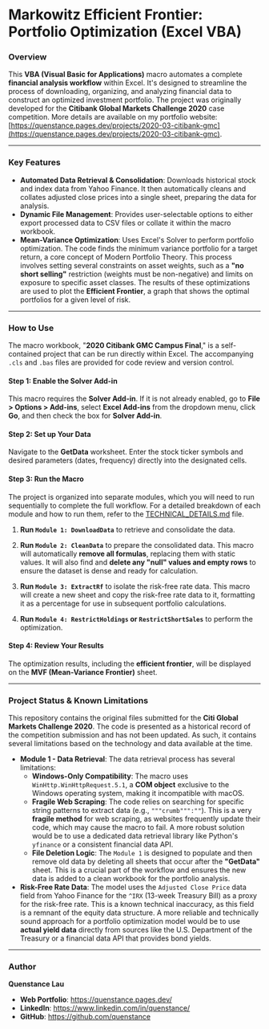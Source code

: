# Markowitz Efficient Frontier: Portfolio Optimization (Excel VBA)

### Overview

This **VBA (Visual Basic for Applications)** macro automates a complete **financial analysis workflow** within Excel. It's designed to streamline the process of downloading, organizing, and analyzing financial data to construct an optimized investment portfolio. The project was originally developed for the **Citibank Global Markets Challenge 2020** case competition. More details are available on my portfolio website: [https://quenstance.pages.dev/projects/2020-03-citibank-gmc](https://quenstance.pages.dev/projects/2020-03-citibank-gmc).

---

### Key Features

* **Automated Data Retrieval & Consolidation**: Downloads historical stock and index data from Yahoo Finance. It then automatically cleans and collates adjusted close prices into a single sheet, preparing the data for analysis.
* **Dynamic File Management**: Provides user-selectable options to either export processed data to CSV files or collate it within the macro workbook.
* **Mean-Variance Optimization**: Uses Excel's Solver to perform portfolio optimization. The code finds the minimum variance portfolio for a target return, a core concept of Modern Portfolio Theory. This process involves setting several constraints on asset weights, such as a **"no short selling"** restriction (weights must be non-negative) and limits on exposure to specific asset classes. The results of these optimizations are used to plot the **Efficient Frontier**, a graph that shows the optimal portfolios for a given level of risk. 

---

### How to Use

The macro workbook, "**2020 Citibank GMC Campus Final**," is a self-contained project that can be run directly within Excel. The accompanying `.cls` and `.bas` files are provided for code review and version control.

#### **Step 1: Enable the Solver Add-in**

This macro requires the **Solver Add-in**. If it is not already enabled, go to **File > Options > Add-ins**, select **Excel Add-ins** from the dropdown menu, click **Go**, and then check the box for **Solver Add-in**.

#### **Step 2: Set up Your Data**

Navigate to the **GetData** worksheet. Enter the stock ticker symbols and desired parameters (dates, frequency) directly into the designated cells.

#### **Step 3: Run the Macro**

The project is organized into separate modules, which you will need to run sequentially to complete the full workflow. For a detailed breakdown of each module and how to run them, refer to the [TECHNICAL_DETAILS.md](TECHNICAL_DETAILS.md) file.

1.  **Run `Module 1: DownloadData`** to retrieve and consolidate the data.

2.  **Run `Module 2: CleanData`** to prepare the consolidated data. This macro will automatically **remove all formulas**, replacing them with static values. It will also find and **delete any "null" values and empty rows** to ensure the dataset is dense and ready for calculation.

3.  **Run `Module 3: ExtractRf`** to isolate the risk-free rate data. This macro will create a new sheet and copy the risk-free rate data to it, formatting it as a percentage for use in subsequent portfolio calculations.

4.  **Run `Module 4: RestrictHoldings` or `RestrictShortSales`** to perform the optimization.

#### **Step 4: Review Your Results**

The optimization results, including the **efficient frontier**, will be displayed on the **MVF (Mean-Variance Frontier)** sheet.

---

### Project Status & Known Limitations

This repository contains the original files submitted for the **Citi Global Markets Challenge 2020**. The code is presented as a historical record of the competition submission and has not been updated. As such, it contains several limitations based on the technology and data available at the time.

* **Module 1 - Data Retrieval**: The data retrieval process has several limitations:
    * **Windows-Only Compatibility**: The macro uses `WinHttp.WinHttpRequest.5.1`, a **COM object** exclusive to the Windows operating system, making it incompatible with macOS.
    * **Fragile Web Scraping**: The code relies on searching for specific string patterns to extract data (e.g., `"""crumb""":""`). This is a very **fragile method** for web scraping, as websites frequently update their code, which may cause the macro to fail. A more robust solution would be to use a dedicated data retrieval library like Python's `yfinance` or a consistent financial data API.
    * **File Deletion Logic**: The `Module 1` is designed to populate and then remove old data by deleting all sheets that occur after the **"GetData"** sheet. This is a crucial part of the workflow and ensures the new data is added to a clean workbook for the portfolio analysis.
* **Risk-Free Rate Data**: The model uses the `Adjusted Close Price` data field from Yahoo Finance for the `^IRX` (13-week Treasury Bill) as a proxy for the risk-free rate. This is a known technical inaccuracy, as this field is a remnant of the equity data structure. A more reliable and technically sound approach for a portfolio optimization model would be to use **actual yield data** directly from sources like the U.S. Department of the Treasury or a financial data API that provides bond yields.

---

### Author

**Quenstance Lau**
* **Web Portfolio**: https://quenstance.pages.dev/
* **LinkedIn**: https://www.linkedin.com/in/quenstance/
* **GitHub**: https://github.com/quenstance
